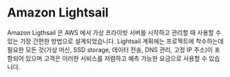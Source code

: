# Amazon Lightsail

Amazon Ligthsail 은 AWS 에서 가상 프라이빗 서버를 시작하고 관리할 때 사용할 수 있는 가장 간편한 방법으로 설계되었습니다. Lightsail 계획에는 프로젝트에 착수하는데 필요한 모든 것(가상 머신, SSD storage, 데이터 전송, DNS 관리, 고정 IP 주소)이 포함되어 있으며 고객은 이러한 서비스를 저렴하고 예측 가능한 요금으로 사용할 수 있습니다.